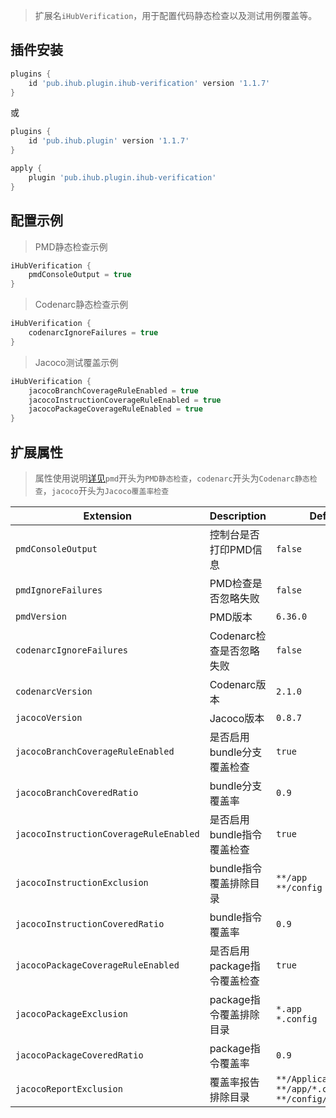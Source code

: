 > 扩展名`iHubVerification`，用于配置代码静态检查以及测试用例覆盖等。

## 插件安装

```groovy
plugins {
    id 'pub.ihub.plugin.ihub-verification' version '1.1.7'
}
```

或

```groovy
plugins {
    id 'pub.ihub.plugin' version '1.1.7'
}

apply {
    plugin 'pub.ihub.plugin.ihub-verification'
}
```

## 配置示例

> PMD静态检查示例

```groovy
iHubVerification {
    pmdConsoleOutput = true
}
```

> Codenarc静态检查示例

```groovy
iHubVerification {
    codenarcIgnoreFailures = true
}
```

> Jacoco测试覆盖示例

```groovy
iHubVerification {
    jacocoBranchCoverageRuleEnabled = true
    jacocoInstructionCoverageRuleEnabled = true
    jacocoPackageCoverageRuleEnabled = true
}
```

## 扩展属性

> 属性使用说明[详见](/explanation?id=属性配置说明)`pmd`开头为`PMD静态检查`，`codenarc`开头为`Codenarc静态检查`，`jacoco`开头为`Jacoco覆盖率检查`

| Extension | Description | Default | Ext | Prj | Sys | Env |
| --------- | ----------- | ------- | --- | ------- | ------ | --- |
| `pmdConsoleOutput` | 控制台是否打印PMD信息 | `false` | ✔ | ✔ | ❌ | ❌ |
| `pmdIgnoreFailures` | PMD检查是否忽略失败 | `false` | ✔ | ✔ | ✔ | ❌ |
| `pmdVersion` | PMD版本 | `6.36.0` | ✔ | ✔ | ❌ | ❌ |
| `codenarcIgnoreFailures` | Codenarc检查是否忽略失败 | `false` | ✔ | ✔ | ✔ | ❌ |
| `codenarcVersion` | Codenarc版本 | `2.1.0` | ✔ | ✔ | ❌ | ❌ |
| `jacocoVersion` | Jacoco版本 | `0.8.7` | ✔ | ✔ | ❌ | ❌ |
| `jacocoBranchCoverageRuleEnabled` | 是否启用bundle分支覆盖检查 | `true` | ✔ | ✔ | ✔ | ❌ |
| `jacocoBranchCoveredRatio` | bundle分支覆盖率 | `0.9` | ✔ | ✔ | ✔ | ❌ |
| `jacocoInstructionCoverageRuleEnabled` | 是否启用bundle指令覆盖检查 | `true` | ✔ | ✔ | ✔ | ❌ |
| `jacocoInstructionExclusion` | bundle指令覆盖排除目录 | `**/app`<br>`**/config` | ✔ | ✔ | ❌ | ❌ |
| `jacocoInstructionCoveredRatio` | bundle指令覆盖率 | `0.9` | ✔ | ✔ | ✔ | ❌ |
| `jacocoPackageCoverageRuleEnabled` | 是否启用package指令覆盖检查 | `true` | ✔ | ✔ | ✔ | ❌ |
| `jacocoPackageExclusion` | package指令覆盖排除目录 | `*.app`<br>`*.config` | ✔ | ✔ | ❌ | ❌ |
| `jacocoPackageCoveredRatio` | package指令覆盖率 | `0.9` | ✔ | ✔ | ✔ | ❌ |
| `jacocoReportExclusion` | 覆盖率报告排除目录 | `**/Application.class`<br>`**/app/*.class`<br>`**/config/*.class` | ✔ | ✔ | ❌ | ❌ |
